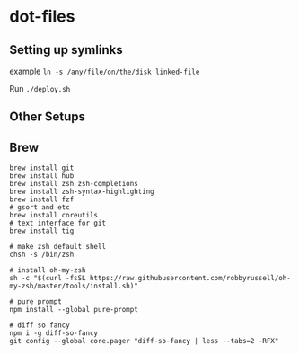 # dot-files

## Setting up symlinks

example `ln -s /any/file/on/the/disk linked-file`

Run `./deploy.sh`


## Other Setups


## Brew

```
brew install git
brew install hub
brew install zsh zsh-completions
brew install zsh-syntax-highlighting
brew install fzf
# gsort and etc
brew install coreutils
# text interface for git
brew install tig

# make zsh default shell
chsh -s /bin/zsh

# install oh-my-zsh
sh -c "$(curl -fsSL https://raw.githubusercontent.com/robbyrussell/oh-my-zsh/master/tools/install.sh)"

# pure prompt
npm install --global pure-prompt

# diff so fancy
npm i -g diff-so-fancy
git config --global core.pager "diff-so-fancy | less --tabs=2 -RFX"

```
